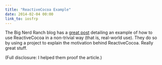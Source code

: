 ```yaml
---
title: "ReactiveCocoa Example"
date: 2014-02-04 00:00
link_to: iosfrp
---
```


<p>The Big Nerd Ranch blog has a <a href="http://blog.bignerdranch.com/4549-data-driven-ios-development-reactivecocoa/">great post</a> detailing an example of how to use ReactiveCocoa in a non-trivial way (that is, real-world use). They do so by using a project to explain the motivation behind ReactiveCocoa. Really great stuff. </p>

<p>(Full disclosure: I helped them proof the article.)</p>

<!-- more -->

